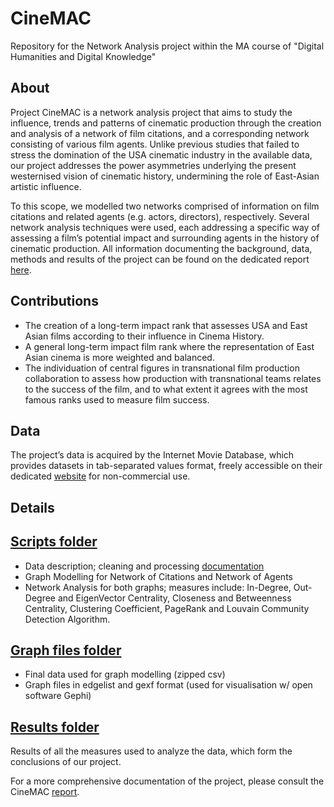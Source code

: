 # CineMAC
Repository for the Network Analysis project within the MA course of "Digital Humanities and Digital Knowledge"


## About <a name = "about"></a>

Project CineMAC is a network analysis project that aims to study the influence, trends and patterns of cinematic production through the creation and analysis of a network of film citations, and a corresponding network consisting of various film agents. Unlike previous studies that failed to stress the domination of the USA cinematic industry in the available data, our project addresses the power asymmetries underlying the present westernised vision of cinematic history, undermining the role of East-Asian artistic influence.

To this scope, we modelled two networks comprised of information on film citations and related agents (e.g. actors, directors), respectively.  Several network analysis techniques were used, each addressing a specific way of assessing a film’s potential impact and surrounding agents in the history of cinematic production. 
All information documenting the background, data, methods and results of the project can be found on the dedicated report <a href="https://github.com/NetworkAnalysis-CineMAC/CineMAC/blob/main/Cinemac.pdf"> here</a>.


## Contributions

+ The creation of a long-term impact rank that assesses USA and East Asian films according to their influence in Cinema History.
+ A general long-term impact film rank where the representation of East Asian cinema is more weighted and balanced.
+ The individuation of central figures in transnational film production collaboration to assess how production with transnational teams relates to the success of the film, and to what extent it agrees with the most famous ranks used to measure film success.


 ## Data
The project’s data is acquired by the Internet Movie Database, which provides datasets in tab-separated values format, freely accessible on their dedicated <a href="https://developer.imdb.com/non-commercial-datasets/">website</a> for non-commercial use.

## Details
## <a href="https://github.com/NetworkAnalysis-CineMAC/CineMAC/tree/main/src/scripts">Scripts folder</a>

+ Data description; cleaning and processing <a href="https://github.com/NetworkAnalysis-CineMAC/CineMAC/blob/main/src/scripts/merging_chloe.ipynb">documentation</a>
+ Graph Modelling for Network of Citations and Network of Agents
+ Network Analysis for both graphs; measures include: In-Degree, Out-Degree and EigenVector Centrality, Closeness and Betweenness Centrality, Clustering Coefficient, PageRank and Louvain Community Detection Algorithm.
  
## <a href="https://github.com/NetworkAnalysis-CineMAC/CineMAC/tree/main/src/graph_files">Graph files folder</a>

+ Final data used for graph modelling (zipped csv)
+ Graph files in edgelist and gexf format (used for visualisation w/ open software Gephi)

## <a href="https://github.com/NetworkAnalysis-CineMAC/CineMAC/tree/main/src/results">Results folder</a>
Results of all the measures used to analyze the data, which form the conclusions of our project.

For a more comprehensive documentation of the project, please consult the CineMAC <a href="https://github.com/NetworkAnalysis-CineMAC/CineMAC/blob/main/Cinemac.pdf">report<a>.

